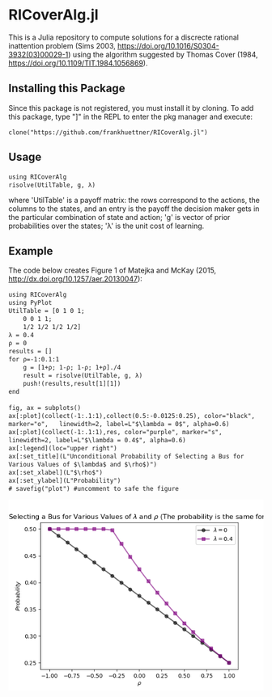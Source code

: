 # RICoverAlg.jl
This is a Julia repository to compute solutions for a discrecte rational inattention problem (Sims 2003, https://doi.org/10.1016/S0304-3932(03)00029-1) using the algorithm suggested by Thomas Cover (1984, https://doi.org/10.1109/TIT.1984.1056869).

## Installing this Package
Since this package is not registered, you must install it by cloning. To add this package, type "]" in the REPL to enter the pkg manager and execute: 

    clone("https://github.com/frankhuettner/RICoverAlg.jl")


## Usage
    using RICoverAlg
    risolve(UtilTable, g, λ)
where 'UtilTable' is a payoff matrix: the rows correspond to the actions, the columns to the states, and an entry is the payoff the decision maker gets in the particular combination of state and action;
'g' is vector of prior probabilities over the states;
'λ' is the unit cost of learning.

## Example
The code below creates Figure 1 of Matejka and McKay (2015, http://dx.doi.org/10.1257/aer.20130047):

    using RICoverAlg
    using PyPlot
    UtilTable = [0 1 0 1;
        0 0 1 1;
        1/2 1/2 1/2 1/2]
    λ = 0.4
    ρ = 0
    results = []
    for ρ=-1:0.1:1
        g = [1+ρ; 1-ρ; 1-ρ; 1+ρ]./4
        result = risolve(UtilTable, g, λ)
        push!(results,result[1][1])
    end

    fig, ax = subplots()
    ax[:plot](collect(-1:.1:1),collect(0.5:-0.0125:0.25), color="black", marker="o",   linewidth=2, label=L"$\lambda = 0$", alpha=0.6)
    ax[:plot](collect(-1:.1:1),res, color="purple", marker="s",  linewidth=2, label=L"$\lambda = 0.4$", alpha=0.6)
    ax[:legend](loc="upper right")
    ax[:set_title](L"Unconditional Probability of Selecting a Bus for Various Values of $\lambda$ and $\rho$)")
    ax[:set_xlabel](L"$\rho$")
    ax[:set_ylabel](L"Probability")
    # savefig("plot") #uncomment to safe the figure
![alt text](doc/img/MM_RBT.png "Figure 1 of Majetka and McKay (2015) -- computation done with the package RICoverAlg")
